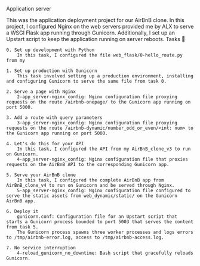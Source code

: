 Application server

This was the application deployment project for our AirBnB clone. In this project, I configured Nginx on the web servers provided me by ALX to serve a WSGI Flask app running through Gunicorn. Additionally, I set up an Upstart script to keep the application running on server reboots.
Tasks 📃

    0. Set up development with Python
        In this task, I configured the file web_flask/0-hello_route.py from my

    1. Set up production with Gunicorn
        This task involved setting up a production environment, installing and configuring Gunicorn to serve the same file from task 0.

    2. Serve a page with Nginx
        2-app_server-nginx_config: Nginx configuration file proxying requests on the route /airbnb-onepage/ to the Gunicorn app running on port 5000.

    3. Add a route with query parameters
        3-app_server-nginx_config: Nginx configuration file proxying requests on the route /airbnb-dynamic/number_odd_or_even/<int: num> to the Gunicorn app running on port 5000.

    4. Let's do this for your API
        In this task, I configured the API from my AirBnB_clone_v3 to run on Gunicorn.
        4-app_server-nginx_config: Nginx configuration file that proxies requests on the AirBnB API to the corresponding Gunicorn app.

    5. Serve your AirBnB clone
        In this task, I configured the complete AirBnB app from AirBnB_clone_v4 to run on Gunicorn and be served through Nginx.
        5-app_server-nginx_config: Nginx configuration file configured to serve the static assets from web_dynamic/static/ on the Gunicorn AirBnB app.

    6. Deploy it
        gunicorn.conf: Configuration file for an Upstart script that starts a Gunicorn process bounded to port 5003 that serves the content from task 5.
        The Gunicorn process spawns three worker processes and logs errors to /tmp/airbnb-error.log, access to /tmp/airbnb-access.log.

    7. No service interruption
        4-reload_gunicorn_no_downtime: Bash script that gracefully reloads Gunicorn.
